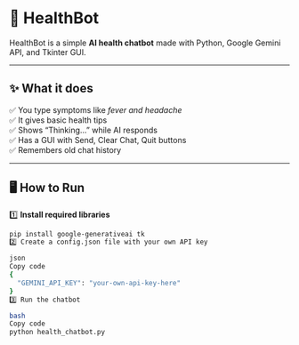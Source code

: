 # 🤖 HealthBot  

HealthBot is a simple **AI health chatbot** made with Python, Google Gemini API, and Tkinter GUI.  

---

## ✨ What it does  
✅ You type symptoms like *fever and headache*  
✅ It gives basic health tips  
✅ Shows “Thinking…” while AI responds  
✅ Has a GUI with Send, Clear Chat, Quit buttons  
✅ Remembers old chat history  

---

## 🖥️ How to Run  

1️⃣ **Install required libraries**  
```bash
pip install google-generativeai tk
2️⃣ Create a config.json file with your own API key

json
Copy code
{
  "GEMINI_API_KEY": "your-own-api-key-here"
}
3️⃣ Run the chatbot

bash
Copy code
python health_chatbot.py